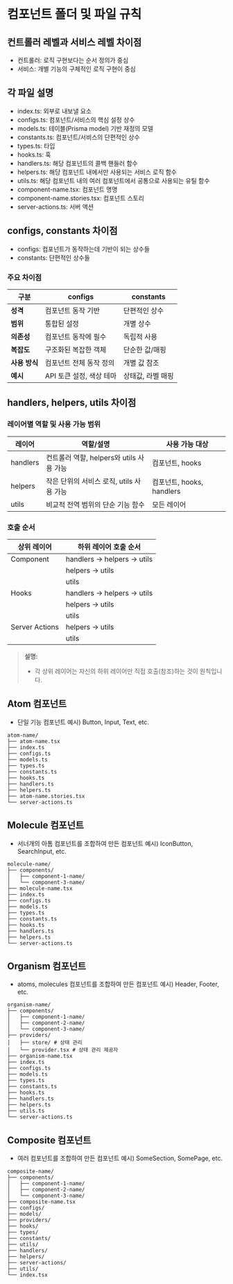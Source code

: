# 컴포넌트 폴더 및 파일 규칙

## 컨트롤러 레벨과 서비스 레벨 차이점
- 컨트롤러: 로직 구현보다는 순서 정의가 중심
- 서비스: 개별 기능의 구체적인 로직 구현이 중심

## 각 파일 설명
- index.ts: 외부로 내보낼 요소
- configs.ts: 컴포넌트/서비스의 핵심 설정 상수
- models.ts: 테이블(Prisma model) 기반 재정의 모델
- constants.ts: 컴포넌트/서비스의 단편적인 상수
- types.ts: 타입
- hooks.ts: 훅
- handlers.ts: 해당 컴포넌트의 콜백 핸들러 함수
- helpers.ts: 해당 컴포넌트 내에서만 사용되는 서비스 로직 함수
- utils.ts: 해당 컴포넌트 내의 여러 컴포넌트에서 공통으로 사용되는 유틸 함수
- component-name.tsx: 컴포넌트 명명
- component-name.stories.tsx: 컴포넌트 스토리
- server-actions.ts: 서버 액션

## configs, constants 차이점
- configs: 컴포넌트가 동작하는데 기반이 되는 상수들
- constants: 단편적인 상수들

### 주요 차이점

| 구분 | configs | constants |
|------|---------|-----------|
| **성격** | 컴포넌트 동작 기반 | 단편적인 상수 |
| **범위** | 통합된 설정 | 개별 상수 |
| **의존성** | 컴포넌트 동작에 필수 | 독립적 사용 |
| **복잡도** | 구조화된 복잡한 객체 | 단순한 값/매핑 |
| **사용 방식** | 컴포넌트 전체 동작 정의 | 개별 값 참조 |
| **예시** | API 토큰 설정, 색상 테마 | 상태값, 라벨 매핑 |

## handlers, helpers, utils 차이점
### 레이어별 역할 및 사용 가능 범위

| 레이어    | 역할/설명                           | 사용 가능 대상            |
|-----------|-------------------------------------|--------------------------|
| handlers  | 컨트롤러 역할, helpers와 utils 사용 가능 | 컴포넌트, hooks          |
| helpers   | 작은 단위의 서비스 로직, utils 사용 가능 | 컴포넌트, hooks, handlers|
| utils     | 비교적 전역 범위의 단순 기능 함수      | 모든 레이어              |

### 호출 순서

| 상위 레이어      | 하위 레이어 호출 순서                |
|------------------|--------------------------------------|
| Component        | handlers → helpers → utils           |
|                  | helpers → utils                      |
|                  | utils                                |
| Hooks            | handlers → helpers → utils           |
|                  | helpers → utils                      |
|                  | utils                                |
| Server Actions   | helpers → utils                      |
|                  | utils                                |

> **설명:**  
> - 각 상위 레이어는 자신의 하위 레이어만 직접 호출(참조)하는 것이 원칙입니다.

## Atom 컴포넌트
- 단일 기능 컴포넌트
예시) Button, Input, Text, etc.
```
atom-name/
├── atom-name.tsx
├── index.ts
├── configs.ts
├── models.ts
├── types.ts
├── constants.ts
├── hooks.ts
├── handlers.ts
├── helpers.ts
├── atom-name.stories.tsx
└── server-actions.ts
```

## Molecule 컴포넌트
- 서너개의 아톰 컴포넌트를 조합하여 만든 컴포넌트
예시) IconButton, SearchInput, etc.
```
molecule-name/
├── components/
│   ├── component-1-name/
│   └── component-3-name/
├── molecule-name.tsx
├── index.ts
├── configs.ts
├── models.ts
├── types.ts
├── constants.ts
├── hooks.ts
├── handlers.ts
├── helpers.ts
└── server-actions.ts
```

## Organism 컴포넌트
- atoms, molecules 컴포넌트를 조합하여 만든 컴포넌트
예시) Header, Footer, etc.
```
organism-name/
├── components/
│   ├── component-1-name/
│   ├── component-2-name/
│   └── component-3-name/
├── providers/
│   ├── store/ # 상태 관리
│   └── provider.tsx # 상태 관리 제공자
├── organism-name.tsx
├── index.ts
├── configs.ts
├── models.ts
├── types.ts
├── constants.ts
├── hooks.ts
├── handlers.ts
├── helpers.ts
├── utils.ts
└── server-actions.ts
```

## Composite 컴포넌트
- 여러 컴포넌트를 조합하여 만든 컴포넌트
예시) SomeSection, SomePage, etc.
```
composite-name/
├── components/
│   ├── component-1-name/
│   ├── component-2-name/
│   └── component-3-name/
├── composite-name.tsx
├── configs/
├── models/
├── providers/
├── hooks/
├── types/
├── constants/
├── utils/
├── handlers/
├── helpers/
├── server-actions/
├── utils/
└── index.tsx
```

